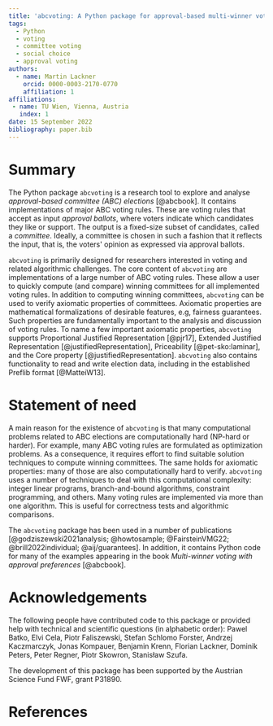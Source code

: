 ```yaml
---
title: 'abcvoting: A Python package for approval-based multi-winner voting rules'
tags:
  - Python
  - voting
  - committee voting
  - social choice
  - approval voting 
authors:
  - name: Martin Lackner
    orcid: 0000-0003-2170-0770
    affiliation: 1
affiliations:
 - name: TU Wien, Vienna, Austria
   index: 1
date: 15 September 2022
bibliography: paper.bib
---
```


# Summary

The Python package `abcvoting` is a research tool to explore and analyse
*approval-based committee (ABC) elections* [@abcbook]. It contains implementations
of major ABC voting rules. These are voting rules that accept as input
*approval ballots*, where voters indicate which candidates they like or support.
The output is a fixed-size subset of candidates, called a *committee*.
Ideally, a committee is chosen in such a fashion that it reflects the input,
that is, the voters' opinion as expressed via approval ballots.

`abcvoting` is primarily designed for researchers interested in voting
and related algorithmic challenges.
The core content of `abcvoting` are implementations of a large number
of ABC voting rules. These allow a user to quickly compute (and compare)
winning committees for all implemented voting rules. 
In addition to computing winning committees, `abcvoting` can be used to
verify axiomatic properties of committees. Axiomatic properties are 
mathematical formalizations of desirable features, e.g, fairness guarantees.
Such properties are fundamentally important to the analysis and discussion
of voting rules. To name a few important axiomatic properties, `abcvoting`
supports Proportional Justified Representation [@pjr17],
Extended Justified Representation [@justifiedRepresentation], 
Priceability [@pet-sko:laminar], 
and the Core property [@justifiedRepresentation].
`abcvoting` also contains functionality to read and write election 
data, including in the established Preflib format [@MatteiW13].

# Statement of need

A main reason for the existence of `abcvoting` is that
many computational problems related to ABC elections are computationally
hard (NP-hard or harder). For example, many ABC voting rules are formulated
as optimization problems. As a consequence, it requires effort to find 
suitable solution techniques to compute winning committees.
The same holds for axiomatic properties: many of those are also computationally
hard to verify.
`abcvoting` uses a number of techniques to deal with this computational complexity:
integer linear programs, branch-and-bound algorithms, constraint programming,
and others. Many voting rules are implemented via more than one algorithm.
This is useful for correctness tests and algorithmic comparisons. 

The `abcvoting` package has been used in a number of publications
 [@godziszewski2021analysis; @howtosample; @FairsteinVMG22; @brill2022individual; @aij/guarantees].
In addition, it contains Python code for many of the examples appearing in 
the book *Multi-winner voting with approval preferences* [@abcbook].

# Acknowledgements

The following people have contributed code to this package or provided help with technical and scientific questions (in alphabetic order):
Pawel Batko, Elvi Cela, Piotr Faliszewski, Stefan Schlomo Forster, Andrzej Kaczmarczyk, Jonas Kompauer, Benjamin Krenn, Florian Lackner,
Dominik Peters, Peter Regner, Piotr Skowron, Stanisław Szufa.

The development of this package has been supported by the Austrian Science Fund FWF, grant P31890.

# References

